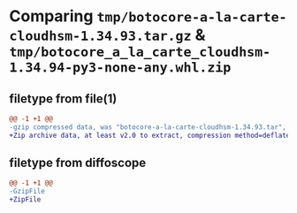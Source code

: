# Comparing `tmp/botocore-a-la-carte-cloudhsm-1.34.93.tar.gz` & `tmp/botocore_a_la_carte_cloudhsm-1.34.94-py3-none-any.whl.zip`

## filetype from file(1)

```diff
@@ -1 +1 @@
-gzip compressed data, was "botocore-a-la-carte-cloudhsm-1.34.93.tar", last modified: Sat Apr 27 01:00:43 2024, max compression
+Zip archive data, at least v2.0 to extract, compression method=deflate
```

## filetype from diffoscope

```diff
@@ -1 +1 @@
-GzipFile
+ZipFile
```

